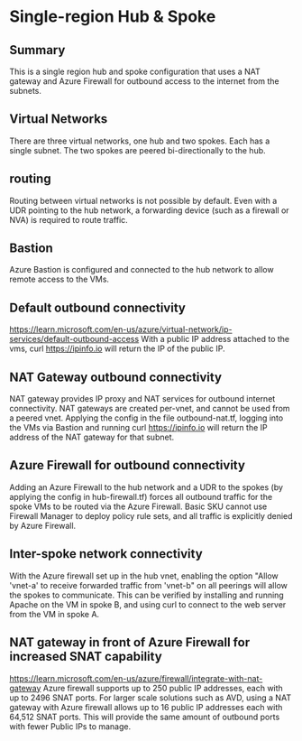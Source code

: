 # Single-region Hub & Spoke

## Summary
This is a single region hub and spoke configuration that uses a NAT gateway and Azure Firewall for outbound access to the internet from the subnets.

## Virtual Networks
There are three virtual networks, one hub and two spokes. Each has a single subnet. The two spokes are peered bi-directionally to the hub.

## routing
Routing between virtual networks is not possible by default. Even with a UDR pointing to the hub network, a forwarding device (such as a firewall or NVA) is required to route traffic.

## Bastion
Azure Bastion is configured and connected to the hub network to allow remote access to the VMs.

## Default outbound connectivity
https://learn.microsoft.com/en-us/azure/virtual-network/ip-services/default-outbound-access
With a public IP address attached to the vms, curl https://ipinfo.io will return the IP of the public IP.

## NAT Gateway outbound connectivity
NAT gateway provides IP proxy and NAT services for outbound internet connectivity. NAT gateways are created per-vnet, and cannot be used from a peered vnet.
Applying the config in the file outbound-nat.tf, logging into the VMs via Bastion and running curl https://ipinfo.io will return the IP address of the NAT gateway for that subnet.

## Azure Firewall for outbound connectivity
Adding an Azure Firewall to the hub network and a UDR to the spokes (by applying the config in hub-firewall.tf) forces all outbound traffic for the spoke VMs to be routed via the Azure Firewall.
Basic SKU cannot use Firewall Manager to deploy policy rule sets, and all traffic is explicitly denied by Azure Firewall.

## Inter-spoke network connectivity
With the Azure firewall set up in the hub vnet, enabling the option "Allow 'vnet-a' to receive forwarded traffic from 'vnet-b" on all peerings will allow the spokes to communicate. This can be verified by installing and running Apache on the VM in spoke B, and using curl to connect to the web server from the VM in spoke A.

## NAT gateway in front of Azure Firewall for increased SNAT capability
https://learn.microsoft.com/en-us/azure/firewall/integrate-with-nat-gateway
Azure firewall supports up to 250 public IP addresses, each with up to 2496 SNAT ports. For larger scale solutions such as AVD, using a NAT gateway with Azure firewall allows up to 16 public IP addresses each with 64,512 SNAT ports. This will provide the same amount of outbound ports with fewer Public IPs to manage.
